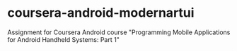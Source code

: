 # coursera-android-modernartui
Assignment for Coursera Android course "Programming Mobile Applications for Android Handheld Systems: Part 1"
